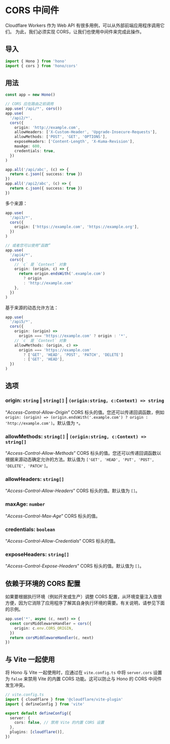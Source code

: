 # CORS 中间件

Cloudflare Workers 作为 Web API 有很多用例，可以从外部前端应用程序调用它们。
为此，我们必须实现 CORS，让我们也使用中间件来完成此操作。

## 导入

```ts
import { Hono } from 'hono'
import { cors } from 'hono/cors'
```

## 用法

```ts
const app = new Hono()

// CORS 应在路由之前调用
app.use('/api/*', cors())
app.use(
  '/api2/*',
  cors({
    origin: 'http://example.com',
    allowHeaders: ['X-Custom-Header', 'Upgrade-Insecure-Requests'],
    allowMethods: ['POST', 'GET', 'OPTIONS'],
    exposeHeaders: ['Content-Length', 'X-Kuma-Revision'],
    maxAge: 600,
    credentials: true,
  })
)

app.all('/api/abc', (c) => {
  return c.json({ success: true })
})
app.all('/api2/abc', (c) => {
  return c.json({ success: true })
})
```

多个来源：

```ts
app.use(
  '/api3/*',
  cors({
    origin: ['https://example.com', 'https://example.org'],
  })
)

// 或者您可以使用“函数”
app.use(
  '/api4/*',
  cors({
    // `c` 是 `Context` 对象
    origin: (origin, c) => {
      return origin.endsWith('.example.com')
        ? origin
        : 'http://example.com'
    },
  })
)
```

基于来源的动态允许方法：

```ts
app.use(
  '/api5/*',
  cors({
    origin: (origin) =>
      origin === 'https://example.com' ? origin : '*',
    // `c` 是 `Context` 对象
    allowMethods: (origin, c) =>
      origin === 'https://example.com'
        ? ['GET', 'HEAD', 'POST', 'PATCH', 'DELETE']
        : ['GET', 'HEAD'],
  })
)
```

## 选项

### <Badge type="info" text="可选" /> origin: `string` | `string[]` | `(origin:string, c:Context) => string`

“_Access-Control-Allow-Origin_” CORS 标头的值。您还可以传递回调函数，例如 `origin: (origin) => (origin.endsWith('.example.com') ? origin : 'http://example.com')`。默认值为 `*`。

### <Badge type="info" text="可选" /> allowMethods: `string[]` | `(origin:string, c:Context) => string[]`

“_Access-Control-Allow-Methods_” CORS 标头的值。您还可以传递回调函数以根据来源动态确定允许的方法。默认值为 `['GET', 'HEAD', 'PUT', 'POST', 'DELETE', 'PATCH']`。

### <Badge type="info" text="可选" /> allowHeaders: `string[]`

“_Access-Control-Allow-Headers_” CORS 标头的值。默认值为 `[]`。

### <Badge type="info" text="可选" /> maxAge: `number`

“_Access-Control-Max-Age_” CORS 标头的值。

### <Badge type="info" text="可选" /> credentials: `boolean`

“_Access-Control-Allow-Credentials_” CORS 标头的值。

### <Badge type="info" text="可选" /> exposeHeaders: `string[]`

“_Access-Control-Expose-Headers_” CORS 标头的值。默认值为 `[]`。

## 依赖于环境的 CORS 配置

如果要根据执行环境（例如开发或生产）调整 CORS 配置，从环境变量注入值很方便，因为它消除了应用程序了解其自身执行环境的需要。有关说明，请参见下面的示例。

```ts
app.use('*', async (c, next) => {
  const corsMiddlewareHandler = cors({
    origin: c.env.CORS_ORIGIN,
  })
  return corsMiddlewareHandler(c, next)
})
```

## 与 Vite 一起使用

将 Hono 与 Vite 一起使用时，应通过在 `vite.config.ts` 中将 `server.cors` 设置为 `false` 来禁用 Vite 的内置 CORS 功能。这可以防止与 Hono 的 CORS 中间件发生冲突。

```ts
// vite.config.ts
import { cloudflare } from '@cloudflare/vite-plugin'
import { defineConfig } from 'vite'

export default defineConfig({
  server: {
    cors: false, // 禁用 Vite 的内置 CORS 设置
  },
  plugins: [cloudflare()],
})
```

